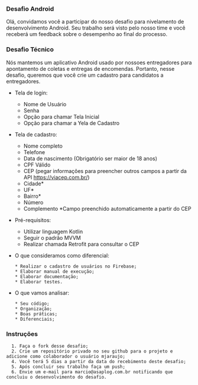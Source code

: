 
### Desafio Android
Olá, convidamos você a participar do nosso desafio para nivelamento de desenvolvimento Android. 
Seu trabalho será visto pelo nosso time e você receberá um feedback sobre o desempenho ao final do processo.

### Desafio Técnico
Nós mantemos um aplicativo Android usado por nossoes entregadores para apontamento de coletas e entregas de encomendas.
Portanto, nesse desafio, queremos que você crie um cadastro para candidatos a entregadores.

- Tela de login: 
  - Nome de Usuário
  - Senha
  - Opção para chamar Tela Inicial
  - Opção para chamar a Yela de Cadastro

- Tela de cadastro:
  - Nome completo
  - Telefone
  - Data de nascimento (Obrigatório ser maior de 18 anos)
  - CPF Válido
  - CEP (pegar informações para preencher outros campos a partir da API https://viacep.com.br/)
  - Cidade*
  - UF*
  - Bairro*
  - Número
  - Complemento
 *Campo preenchido automaticamente a partir do CEP

- Pré-requisitos:
    - Utilizar linguagem Kotlin
    - Seguir o padrão MVVM
    - Realizar chamada Retrofit para consultar o CEP 
    
- O que consideramos como diferencial:
  ```
  * Realizar o cadastro de usuários no Firebase;
  * Elaborar manual de execução;
  * Elaborar documentação;
  * Elaborar testes.
  ```

- O que vamos analisar:
  ```
  * Seu código; 
  * Organização;
  * Boas práticas;
  * Diferenciais;    
  ```


### Instruções
      1. Faça o fork desse desafio;
      2. Crie um repositório privado no seu github para o projeto e adicione como colaborador o usuário mjaraujo;
      4. Você terá 5 dias a partir da data do recebimento deste desafio; 
      5. Após concluir seu trabalho faça um push; 
      6. Envie um e-mail para marcio@asaplog.com.br notificando que concluiu o desenvolvimento do desafio.
